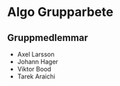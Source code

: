 # Algo Grupparbete



## Gruppmedlemmar

- Axel Larsson 
- Johann Hager
- Viktor Bood
- Tarek Araichi
